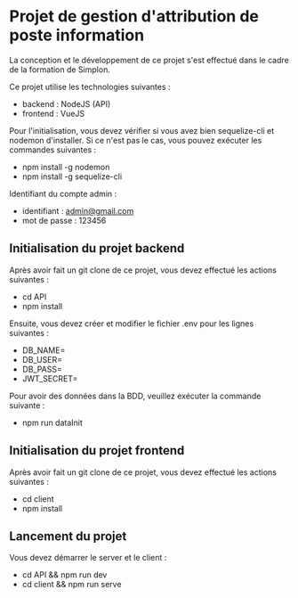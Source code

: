# Projet de gestion d'attribution de poste information

La conception et le développement de ce projet s'est effectué dans le cadre de la formation de Simplon. 

Ce projet utilise les technologies suivantes :

- backend : NodeJS (API)
- frontend : VueJS

Pour l'initialisation, vous devez vérifier si vous avez bien sequelize-cli et nodemon d'installer. Si ce n'est pas le cas, vous pouvez exécuter les commandes suivantes :

- npm install -g nodemon
- npm install -g sequelize-cli

Identifiant du compte admin : 

- identifiant : admin@gmail.com
- mot de passe : 123456

## Initialisation du projet backend

Après avoir fait un git clone de ce projet, vous devez effectué les actions suivantes : 

- cd API
- npm install

Ensuite, vous devez créer et modifier le fichier .env pour les lignes suivantes : 

- DB_NAME=
- DB_USER=
- DB_PASS=
- JWT_SECRET=

Pour avoir des données dans la BDD, veuillez exécuter la commande suivante :

- npm run dataInit

## Initialisation du projet frontend

Après avoir fait un git clone de ce projet, vous devez effectué les actions suivantes : 

- cd client
- npm install

## Lancement du projet 

Vous devez démarrer le server et le client : 

- cd API && npm run dev
- cd client && npm run serve
